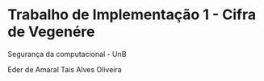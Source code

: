 # Trabalho de Implementação 1 - Cifra de Vegenére

Segurança da computacional - UnB

Eder de Amaral
Tais Alves Oliveira


